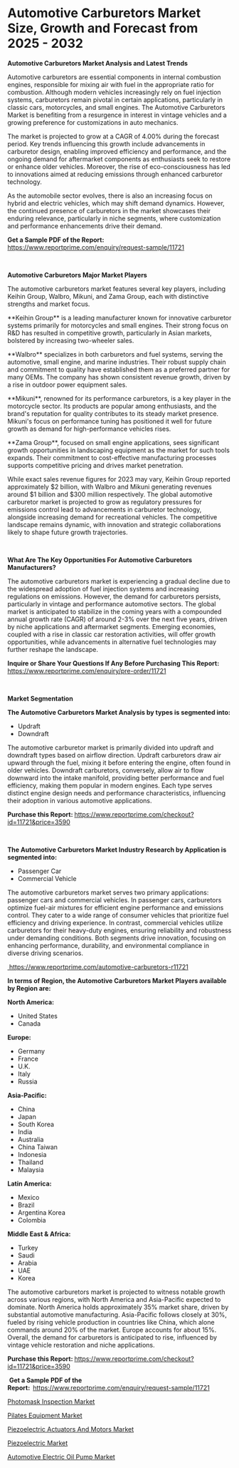 <p><h1>Automotive Carburetors Market Size, Growth and Forecast from 2025 - 2032</h1></p><p><strong>Automotive Carburetors Market Analysis and Latest Trends</strong></p>
<p><p>Automotive carburetors are essential components in internal combustion engines, responsible for mixing air with fuel in the appropriate ratio for combustion. Although modern vehicles increasingly rely on fuel injection systems, carburetors remain pivotal in certain applications, particularly in classic cars, motorcycles, and small engines. The Automotive Carburetors Market is benefiting from a resurgence in interest in vintage vehicles and a growing preference for customizations in auto mechanics. </p><p>The market is projected to grow at a CAGR of 4.00% during the forecast period. Key trends influencing this growth include advancements in carburetor design, enabling improved efficiency and performance, and the ongoing demand for aftermarket components as enthusiasts seek to restore or enhance older vehicles. Moreover, the rise of eco-consciousness has led to innovations aimed at reducing emissions through enhanced carburetor technology. </p><p>As the automobile sector evolves, there is also an increasing focus on hybrid and electric vehicles, which may shift demand dynamics. However, the continued presence of carburetors in the market showcases their enduring relevance, particularly in niche segments, where customization and performance enhancements drive their demand.</p></p>
<p><strong>Get a Sample PDF of the Report:&nbsp;</strong> <a href="https://www.reportprime.com/enquiry/request-sample/11721?utm_campaign=3139&utm_medium=2&utm_source=Github&utm_content=ia&utm_term=17032025&utm_id=automotive-carburetors">https://www.reportprime.com/enquiry/request-sample/11721</a></p>
<p>&nbsp;</p>
<p><strong>Automotive Carburetors Major Market Players</strong></p>
<p><p>The automotive carburetors market features several key players, including Keihin Group, Walbro, Mikuni, and Zama Group, each with distinctive strengths and market focus. </p><p>**Keihin Group** is a leading manufacturer known for innovative carburetor systems primarily for motorcycles and small engines. Their strong focus on R&D has resulted in competitive growth, particularly in Asian markets, bolstered by increasing two-wheeler sales.</p><p>**Walbro** specializes in both carburetors and fuel systems, serving the automotive, small engine, and marine industries. Their robust supply chain and commitment to quality have established them as a preferred partner for many OEMs. The company has shown consistent revenue growth, driven by a rise in outdoor power equipment sales.</p><p>**Mikuni**, renowned for its performance carburetors, is a key player in the motorcycle sector. Its products are popular among enthusiasts, and the brand's reputation for quality contributes to its steady market presence. Mikuni's focus on performance tuning has positioned it well for future growth as demand for high-performance vehicles rises.</p><p>**Zama Group**, focused on small engine applications, sees significant growth opportunities in landscaping equipment as the market for such tools expands. Their commitment to cost-effective manufacturing processes supports competitive pricing and drives market penetration.</p><p>While exact sales revenue figures for 2023 may vary, Keihin Group reported approximately $2 billion, with Walbro and Mikuni generating revenues around $1 billion and $300 million respectively. The global automotive carburetor market is projected to grow as regulatory pressures for emissions control lead to advancements in carburetor technology, alongside increasing demand for recreational vehicles. The competitive landscape remains dynamic, with innovation and strategic collaborations likely to shape future growth trajectories.</p></p>
<p>&nbsp;</p>
<p><strong>What Are The Key Opportunities For Automotive Carburetors Manufacturers?</strong></p>
<p><p>The automotive carburetors market is experiencing a gradual decline due to the widespread adoption of fuel injection systems and increasing regulations on emissions. However, the demand for carburetors persists, particularly in vintage and performance automotive sectors. The global market is anticipated to stabilize in the coming years with a compounded annual growth rate (CAGR) of around 2-3% over the next five years, driven by niche applications and aftermarket segments. Emerging economies, coupled with a rise in classic car restoration activities, will offer growth opportunities, while advancements in alternative fuel technologies may further reshape the landscape.</p></p>
<p><strong>Inquire or Share Your Questions If Any Before Purchasing This Report:</strong> <a href="https://www.reportprime.com/enquiry/pre-order/11721?utm_campaign=3139&utm_medium=2&utm_source=Github&utm_content=ia&utm_term=17032025&utm_id=automotive-carburetors">https://www.reportprime.com/enquiry/pre-order/11721</a></p>
<p>&nbsp;</p>
<p><strong>Market Segmentation</strong></p>
<p><strong>The Automotive Carburetors Market Analysis by types is segmented into:</strong></p>
<p><ul><li>Updraft</li><li>Downdraft</li></ul></p>
<p><p>The automotive carburetor market is primarily divided into updraft and downdraft types based on airflow direction. Updraft carburetors draw air upward through the fuel, mixing it before entering the engine, often found in older vehicles. Downdraft carburetors, conversely, allow air to flow downward into the intake manifold, providing better performance and fuel efficiency, making them popular in modern engines. Each type serves distinct engine design needs and performance characteristics, influencing their adoption in various automotive applications.</p></p>
<p><strong>Purchase this Report:&nbsp;</strong><a href="https://www.reportprime.com/checkout?id=11721&price=3590&utm_campaign=3139&utm_medium=2&utm_source=Github&utm_content=ia&utm_term=17032025&utm_id=automotive-carburetors">https://www.reportprime.com/checkout?id=11721&price=3590</a></p>
<p>&nbsp;</p>
<p><strong>The Automotive Carburetors Market Industry Research by Application is segmented into:</strong></p>
<p><ul><li>Passenger Car</li><li>Commercial Vehicle</li></ul></p>
<p><p>The automotive carburetors market serves two primary applications: passenger cars and commercial vehicles. In passenger cars, carburetors optimize fuel-air mixtures for efficient engine performance and emissions control. They cater to a wide range of consumer vehicles that prioritize fuel efficiency and driving experience. In contrast, commercial vehicles utilize carburetors for their heavy-duty engines, ensuring reliability and robustness under demanding conditions. Both segments drive innovation, focusing on enhancing performance, durability, and environmental compliance in diverse driving scenarios.</p></p>
<p><a href="https://www.reportprime.com/automotive-carburetors-r11721?utm_campaign=3139&utm_medium=2&utm_source=Github&utm_content=ia&utm_term=17032025&utm_id=automotive-carburetors">&nbsp;https://www.reportprime.com/automotive-carburetors-r11721</a></p>
<p><strong>In terms of Region, the Automotive Carburetors Market Players available by Region are:</strong></p>
<p>
    <p> <strong> North America: </strong>
        <ul>
            <li>United States</li>
            <li>Canada</li>
        </ul>
        </p> 
    <p> <strong> Europe: </strong>
        <ul>
            <li>Germany</li>
            <li>France</li>
            <li>U.K.</li>
            <li>Italy</li>
            <li>Russia</li>
        </ul>
        </p> 
    <p> <strong> Asia-Pacific: </strong>
        <ul>
            <li>China</li>
            <li>Japan</li>
            <li>South Korea</li>
            <li>India</li>
            <li>Australia</li>
            <li>China Taiwan</li>
            <li>Indonesia</li>
            <li>Thailand</li>
            <li>Malaysia</li>
        </ul>
        </p> 
    <p> <strong> Latin America: </strong>
        <ul>
            <li>Mexico</li>
            <li>Brazil</li>
            <li>Argentina Korea</li>
            <li>Colombia</li>
        </ul>
        </p> 
    <p> <strong> Middle East & Africa: </strong>
        <ul>
            <li>Turkey</li>
            <li>Saudi</li>
            <li>Arabia</li>
            <li>UAE</li>
            <li>Korea</li>
        </ul>
    </p>
    </p>
<p><p>The automotive carburetors market is projected to witness notable growth across various regions, with North America and Asia-Pacific expected to dominate. North America holds approximately 35% market share, driven by substantial automotive manufacturing. Asia-Pacific follows closely at 30%, fueled by rising vehicle production in countries like China, which alone commands around 20% of the market. Europe accounts for about 15%. Overall, the demand for carburetors is anticipated to rise, influenced by vintage vehicle restoration and niche applications.</p></p>
<p><strong>Purchase this Report: </strong><a href="https://www.reportprime.com/checkout?id=11721&price=3590&utm_campaign=3139&utm_medium=2&utm_source=Github&utm_content=ia&utm_term=17032025&utm_id=automotive-carburetors">https://www.reportprime.com/checkout?id=11721&price=3590</a></p>
<p>&nbsp;<strong>Get a Sample PDF of the Report:&nbsp;&nbsp;</strong><a href="https://www.reportprime.com/enquiry/request-sample/11721?utm_campaign=3139&utm_medium=2&utm_source=Github&utm_content=ia&utm_term=17032025&utm_id=automotive-carburetors">https://www.reportprime.com/enquiry/request-sample/11721</a></p>
<p><strong></strong></p>
<p><p><a href="https://www.linkedin.com/pulse/photomask-inspection-market-growth-projections-142-cagr-from-mtuvf?utm_campaign=3139&utm_medium=2&utm_source=Github&utm_content=ia&utm_term=17032025&utm_id=automotive-carburetors">Photomask Inspection Market</a></p><p><a href="https://www.linkedin.com/pulse/research-examination-onthe-pilates-equipment-marketsize-xm2zf?utm_campaign=3139&utm_medium=2&utm_source=Github&utm_content=ia&utm_term=17032025&utm_id=automotive-carburetors">Pilates Equipment Market</a></p><p><a href="https://www.linkedin.com/pulse/challenges-opportunities-piezoelectric-actuators-motors-iib9f?utm_campaign=3139&utm_medium=2&utm_source=Github&utm_content=ia&utm_term=17032025&utm_id=automotive-carburetors">Piezoelectric Actuators And Motors Market</a></p><p><a href="https://www.linkedin.com/pulse/upcoming-boom-piezoelectric-market-projections-end-use-hkvzf?utm_campaign=3139&utm_medium=2&utm_source=Github&utm_content=ia&utm_term=17032025&utm_id=automotive-carburetors">Piezoelectric Market</a></p><p><a href="https://github.com/aidelndasse/Market-Research-Report-List-1/blob/main/automotive-electric-oil-pump-market.md?utm_campaign=3139&utm_medium=2&utm_source=Github&utm_content=ia&utm_term=17032025&utm_id=automotive-carburetors">Automotive Electric Oil Pump Market</a></p></p>